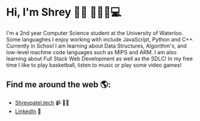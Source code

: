 # Hi, I'm Shrey 👋🏾 🙋🏽‍♂️💻

I'm a 2nd year Computer Science student at the University of Waterloo. Some languaghes I enjoy working with include JavaScript, Python and C++. Currently in School I am learning about Data Structures, Algorithm's, and low-level machine code languages such as MIPS and ARM. I am also learning about Full Stack Web Development as well as the SDLC! In my free time I like to play basketball, listen to music or play some video games! 


## Find me around the web 🌎:
- <a href="https://www.shreypatel.tech">Shreypatel.tech</a> 📹 ✍🏾
- <a href="https://www.linkedin.com/in/shrey079">LinkedIn</a> 💼






<!--
**shrey079/shrey079** is a ✨ _special_ ✨ repository because its `README.md` (this file) appears on your GitHub profile.

Here are some ideas to get you started:

- 🔭 I’m currently working on ...
- 🌱 I’m currently learning ...
- 👯 I’m looking to collaborate on ...
- 🤔 I’m looking for help with ...
- 💬 Ask me about ...
- 📫 How to reach me: ...
- 😄 Pronouns: ...
- ⚡ Fun fact: ...
-->
